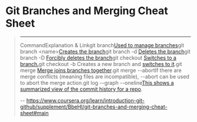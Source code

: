 # Git Branches and Merging Cheat Sheet
> 
> * * *
> 
> CommandExplanation & Linkgit branch[Used to manage branches](https://git-scm.com/docs/git-branch "https://git-scm.com/docs/git-branch")git branch <name>[Creates the branch](https://git-scm.com/book/en/v2/Git-Branching-Basic-Branching-and-Merging "https://git-scm.com/book/en/v2/Git-Branching-Basic-Branching-and-Merging")git branch -d <name>[Deletes the branch](https://git-scm.com/docs/git-branch#Documentation/git-branch.txt--D "https://git-scm.com/docs/git-branch#Documentation/git-branch.txt--D")git branch -D <name>[Forcibly deletes the branch](https://git-scm.com/docs/git-branch#Documentation/git-branch.txt--D)git checkout <branch>[Switches to a branch.](https://git-scm.com/docs/git-checkout "https://git-scm.com/docs/git-checkout")git checkout -b <branch>Creates a new branch and [switches to it](https://git-scm.com/docs/git-checkout#Documentation/git-checkout.txt--bltnewbranchgt).git merge <branch>[Merge joins branches together](https://git-scm.com/docs/git-merge "https://git-scm.com/docs/git-merge").git merge --abortIf there are merge conflicts (meaning files are incompatible), --abort can be used to abort the merge action.git log --graph --oneline[This shows a summarized view of the commit history for a repo](https://git-scm.com/book/en/v2/Git-Basics-Viewing-the-Commit-History "https://git-scm.com/book/en/v2/Git-Basics-Viewing-the-Commit-History").
>
> -- https://www.coursera.org/learn/introduction-git-github/supplement/BbeHl/git-branches-and-merging-cheat-sheet#main
